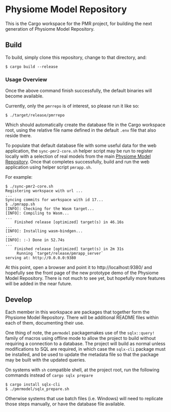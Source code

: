# Physiome Model Repository

This is the Cargo workspace for the PMR project, for building the next
generation of Physiome Model Repository.

## Build

To build, simply clone this repository, change to that directory, and:

```console
$ cargo build --release
```

### Usage Overview

Once the above command finish successfully, the default binaries will
become available.

Currently, only the `pmrrepo` is of interest, so please run it like so:

```console
$ ./target/release/pmrrepo
```

Which should automatically create the database file in the Cargo
workspace root, using the relative file name defined in the default
`.env` file that also reside there.

To populate that default database file with some useful data for the web
application, the `sync-pmr2-core.sh` helper script may be run to
register locally with a selection of real models from the main [Physiome
Model Repository](https://models.physiomeproject.org/).  Once that
completes successfully, build and run the web application using helper
script `pmrapp.sh`.

For example:

```console
$ ./sync-pmr2-core.sh
Registering workspace with url ...
...
Syncing commits for workspace with id 17...
$ ./pmrapp.sh
[INFO]: Checking for the Wasm target...
[INFO]: Compiling to Wasm...
...
    Finished release [optimized] target(s) in 46.16s
...
[INFO]: Installing wasm-bindgen...
...
[INFO]: :-) Done in 52.74s
...
    Finished release [optimized] target(s) in 2m 31s
     Running `target/release/pmrapp_server`
serving at: http://0.0.0.0:9380
```

At this point, open a browser and point it to http://localhost:9380/ and
hopefully see the front page of the new prototype demo of the Physiome
Model Repository.  There is not much to see yet, but hopefully more
features will be added in the near future.

## Develop

Each member in this workspace are packages that together form the
Physiome Model Repository.  There will be additional README files within
each of them, documenting their use.

One thing of note, the `pmrmodel` packagemakes  use of the
`sqlx::query!` family of macros using offline mode to allow the project
to build without requiring a connection to a database.  The project will
build as normal unless modifications to SQL are required, in which case
the `sqlx-cli` package must be installed, and be used to update the
metadata file so that the package may be built with the updated queries.

On systems with `sh` compatible shell, at the project root, run the
following commands instead of `cargo sqlx prepare`

```console
$ cargo install sqlx-cli
$ ./pmrmodel/sqlx_prepare.sh
```

Otherwise systems that use batch files (i.e. Windows) will need to
replicate those steps manually, or have the database file available.
